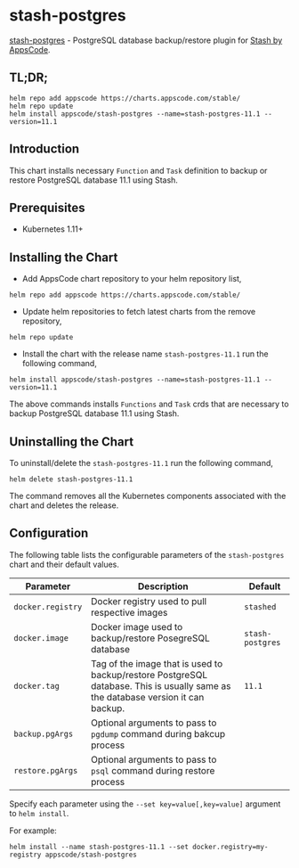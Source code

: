 # stash-postgres

[stash-postgres](https://github.com/stashed/stash-postgres) - PostgreSQL database backup/restore plugin for [Stash by AppsCode](https://appscode.com/products/stash/).

## TL;DR;

```console
helm repo add appscode https://charts.appscode.com/stable/
helm repo update
helm install appscode/stash-postgres --name=stash-postgres-11.1 --version=11.1
```

## Introduction

This chart installs necessary `Function` and `Task` definition to backup or restore PostgreSQL database 11.1 using Stash.

## Prerequisites

- Kubernetes 1.11+

## Installing the Chart

- Add AppsCode chart repository to your helm repository list,

```console
helm repo add appscode https://charts.appscode.com/stable/
```

- Update helm repositories to fetch latest charts from the remove repository,

```console
helm repo update
```

- Install the chart with the release name `stash-postgres-11.1` run the following command,

```console
helm install appscode/stash-postgres --name=stash-postgres-11.1 --version=11.1
```

The above commands installs `Functions` and `Task` crds that are necessary to backup PostgreSQL database 11.1 using Stash.

## Uninstalling the Chart

To uninstall/delete the `stash-postgres-11.1` run the following command,

```console
helm delete stash-postgres-11.1
```

The command removes all the Kubernetes components associated with the chart and deletes the release.

## Configuration

The following table lists the configurable parameters of the `stash-postgres` chart and their default values.

|     Parameter     |                                                           Description                                                            |     Default      |
| ----------------- | -------------------------------------------------------------------------------------------------------------------------------- | ---------------- |
| `docker.registry` | Docker registry used to pull respective images                                                                                   | `stashed`        |
| `docker.image`    | Docker image used to backup/restore PosegreSQL database                                                                          | `stash-postgres` |
| `docker.tag`      | Tag of the image that is used to backup/restore PostgreSQL database. This is usually same as the database version it can backup. | `11.1`           |
| `backup.pgArgs`   | Optional arguments to pass to `pgdump` command  during bakcup process                                                            |                  |
| `restore.pgArgs`  | Optional arguments to pass to `psql` command during restore process                                                              |                  |

Specify each parameter using the `--set key=value[,key=value]` argument to `helm install`.

For example:

```console
helm install --name stash-postgres-11.1 --set docker.registry=my-registry appscode/stash-postgres
```
